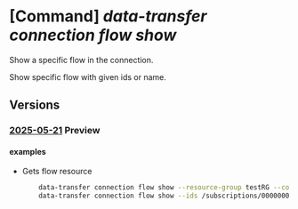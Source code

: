 # [Command] _data-transfer connection flow show_

Show a specific flow in the connection.

Show specific flow with given ids or name.

## Versions

### [2025-05-21](/Resources/mgmt-plane/L3N1YnNjcmlwdGlvbnMve30vcmVzb3VyY2Vncm91cHMve30vcHJvdmlkZXJzL21pY3Jvc29mdC5henVyZWRhdGF0cmFuc2Zlci9jb25uZWN0aW9ucy97fS9mbG93cy97fQ==/2025-05-21.xml) **Preview**

<!-- mgmt-plane /subscriptions/{}/resourcegroups/{}/providers/microsoft.azuredatatransfer/connections/{}/flows/{} 2025-05-21 -->

#### examples

- Gets flow resource
    ```bash
        data-transfer connection flow show --resource-group testRG --connection-name testConnection --flow-name testFlow
        data-transfer connection flow show --ids /subscriptions/00000000-0000-0000-0000-000000000000/resourceGroups/testRG/providers/Microsoft.AzureDataTransfer/connections/testConnection/flows/testFlow
    ```
